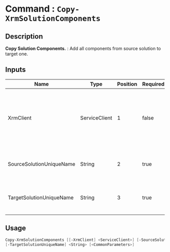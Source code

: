 ﻿# Command : `Copy-XrmSolutionComponents` 

## Description

**Copy Solution Components.** : Add all components from source solution to target one.

## Inputs

Name|Type|Position|Required|Default|Description
----|----|--------|--------|-------|-----------
XrmClient|ServiceClient|1|false|$Global:XrmClient|Xrm connector initialized to target instance. Use latest one by default. (Dataverse ServiceClient)
SourceSolutionUniqueName|String|2|true||Unmanaged solution unique name where to add components.
TargetSolutionUniqueName|String|3|true||Unmanaged solution unique name where to get components.


## Usage

```Powershell 
Copy-XrmSolutionComponents [[-XrmClient] <ServiceClient>] [-SourceSolutionUniqueName] <String> 
[-TargetSolutionUniqueName] <String> [<CommonParameters>]
``` 


